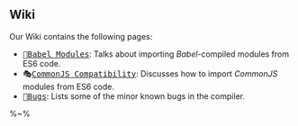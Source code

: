 ## Wiki

Our Wiki contains the following pages:

- <kbd>🗼[Babel Modules](../../wiki/Babel-Modules)</kbd>: Talks about importing _Babel_-compiled modules from ES6 code.
- <kbd>🎭[CommonJS Compatibility](../../wiki/CommonJS-Compatibility)</kbd>: Discusses how to import _CommonJS_ modules from ES6 code.
- <kbd>🐞[Bugs](../../wiki/Bugs)</kbd>: Lists some of the minor known bugs in the compiler.

%~%